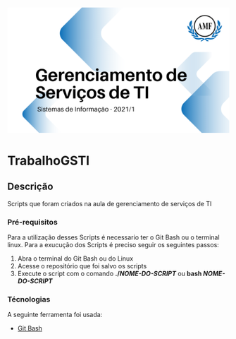 <h1 aling="center">
  <img src="capaGit.png" alt="Logo" width="650px">
</h1>

# TrabalhoGSTI

## Descrição
Scripts que foram criados na aula de gerenciamento de serviços de TI

### Pré-requisitos
Para a utilização desses Scripts é necessario ter o Git Bash ou o terminal linux. Para a exucução dos Scripts é preciso seguir os seguintes passos:
  1. Abra o terminal do Git Bash ou do Linux
  2. Acesse o repositório que foi salvo os scripts
  3. Execute o script com o comando **./*NOME-DO-SCRIPT*** ou **bash *NOME-DO-SCRIPT***

### Técnologias

A seguinte ferramenta foi usada:

  - [Git Bash](https://git-scm.com/downloads/)

